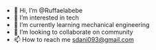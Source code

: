 - 👋 Hi, I’m @Ruffaelabebe
- 👀 I’m interested in tech
- 🌱 I’m currently learning mechanical engineering 
- 💞️ I’m looking to collaborate on community 
- 📫 How to reach me sdani093@gmail.com

<!---
Ruffaelabebe/Ruffaelabebe is a ✨ special ✨ repository because its `README.md` (this file) appears on your GitHub profile.
You can click the Preview link to take a look at your changes.
--->
